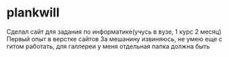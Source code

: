 # plankwill
Сделал сайт для задания по информатике(учусь в вузе, 1 курс 2 месяц)
Первый опыт в верстке сайтов
За мешанину извиняюсь, не умею еще с гитом работать, для галлереи у меня отдельная папка должна быть
